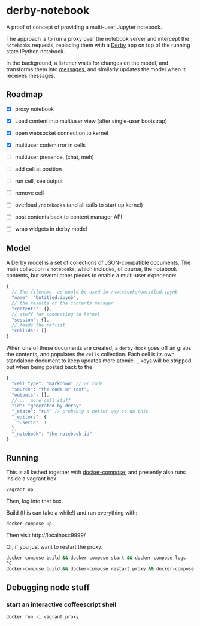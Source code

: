 # derby-notebook
A proof of concept of providing a multi-user Jupyter notebook.

The approach is to run a proxy over the notebook server and intercept the
`notebooks` requests, replacing them with a [Derby](http://derbyjs.com/)
app on top of the running state IPython notebook.

In the background, a listener waits for changes on the model, and transforms
them into [messages][ipep-13], and similarly updates the model when it receives
messages.

## Roadmap
- [X] proxy notebook
- [X] Load content into multiuser view (after single-user bootstrap)
- [X] open websocket connection to kernel
- [X] multiuser codemirror in cells
- [ ] multiuser presence, (chat, meh)
- [ ] add cell at position
- [ ] run cell, see output
- [ ] remove cell
- [ ] overload `/notebooks` (and all calls to start up kernel)
- [ ] post contents back to content manager API
- [ ] wrap widgets in derby model


## Model
A Derby model is a set of collections of JSON-compatible documents. The main
collection is `notebooks`, which includes, of course, the notebook
contents, but several other pieces to enable a multi-user experience:

```js
{
  // The filename, as would be used in /notebooks/Untitled.ipynb
  "name": "Untitled.ipynb",
  // the results of the contents manager
  "contents": {},
  // stuff for connecting to kernel
  "session": {},
  // feeds the reflist
  "cellIds": []
}
```

When one of these documents are created, a `derby-hook` goes off an grabs the
contents, and populates the `cells` collection. Each cell is its own standalone
document to keep updates more atomic. `_` keys will be stripped out when being
posted back to the
```js
{
  "cell_type": "markdown" // or code
  "source": "the code or text",
  "outputs": [],
  // ... more cell stuff
  "id": "generated-by-derby"
  "_state": "run" // probably a better way to do this
  "_editors": {
    "userid": 1
  },
  "_notebook": "the notebook id"
}
```


## Running
This is all lashed together with [docker-compose](http://github.com), and
presently also runs inside a vagrant box.

```sh
vagrant up
```

Then, log into that box.

Build (this can take a while!) and run everything with:
```sh
docker-compose up
```
Then visit http://localhost:9999/

Or, if you just want to restart the proxy:

```sh
docker-compose build && docker-compose start && docker-compose logs
^C
docker-compose build && docker-compose restart proxy && docker-compose logs
```

## Debugging node stuff

### start an interactive coffeescript shell

```shell
docker run -i vagrant_proxy
```

[ipep-13]: https://github.com/ipython/ipython/wiki/IPEP-13%3A-Updating-the-Message-Spec
